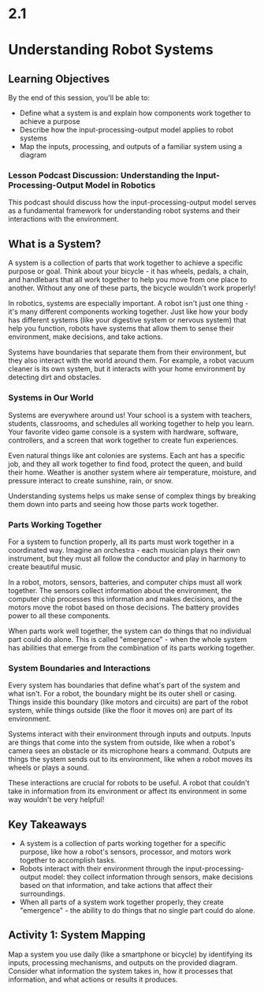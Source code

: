 # 2.1
# **Understanding Robot Systems**

## Learning Objectives

By the end of this session, you'll be able to:
- Define what a system is and explain how components work together to achieve a purpose
- Describe how the input-processing-output model applies to robot systems
- Map the inputs, processing, and outputs of a familiar system using a diagram

### **Lesson Podcast Discussion: Understanding the Input-Processing-Output Model in Robotics**

This podcast should discuss how the input-processing-output model serves as a fundamental framework for understanding robot systems and their interactions with the environment.

## **What is a System?**

A system is a collection of parts that work together to achieve a specific purpose or goal. Think about your bicycle - it has wheels, pedals, a chain, and handlebars that all work together to help you move from one place to another. Without any one of these parts, the bicycle wouldn't work properly!

In robotics, systems are especially important. A robot isn't just one thing - it's many different components working together. Just like how your body has different systems (like your digestive system or nervous system) that help you function, robots have systems that allow them to sense their environment, make decisions, and take actions.

Systems have boundaries that separate them from their environment, but they also interact with the world around them. For example, a robot vacuum cleaner is its own system, but it interacts with your home environment by detecting dirt and obstacles.

### **Systems in Our World**

Systems are everywhere around us! Your school is a system with teachers, students, classrooms, and schedules all working together to help you learn. Your favorite video game console is a system with hardware, software, controllers, and a screen that work together to create fun experiences.

Even natural things like ant colonies are systems. Each ant has a specific job, and they all work together to find food, protect the queen, and build their home. Weather is another system where air temperature, moisture, and pressure interact to create sunshine, rain, or snow.

Understanding systems helps us make sense of complex things by breaking them down into parts and seeing how those parts work together.

### **Parts Working Together**

For a system to function properly, all its parts must work together in a coordinated way. Imagine an orchestra - each musician plays their own instrument, but they must all follow the conductor and play in harmony to create beautiful music.

In a robot, motors, sensors, batteries, and computer chips must all work together. The sensors collect information about the environment, the computer chip processes this information and makes decisions, and the motors move the robot based on those decisions. The battery provides power to all these components.

When parts work well together, the system can do things that no individual part could do alone. This is called "emergence" - when the whole system has abilities that emerge from the combination of its parts working together.

### **System Boundaries and Interactions**

Every system has boundaries that define what's part of the system and what isn't. For a robot, the boundary might be its outer shell or casing. Things inside this boundary (like motors and circuits) are part of the robot system, while things outside (like the floor it moves on) are part of its environment.

Systems interact with their environment through inputs and outputs. Inputs are things that come into the system from outside, like when a robot's camera sees an obstacle or its microphone hears a command. Outputs are things the system sends out to its environment, like when a robot moves its wheels or plays a sound.

These interactions are crucial for robots to be useful. A robot that couldn't take in information from its environment or affect its environment in some way wouldn't be very helpful!

## Key Takeaways
- A system is a collection of parts working together for a specific purpose, like how a robot's sensors, processor, and motors work together to accomplish tasks.
- Robots interact with their environment through the input-processing-output model: they collect information through sensors, make decisions based on that information, and take actions that affect their surroundings.
- When all parts of a system work together properly, they create "emergence" - the ability to do things that no single part could do alone.

## **Activity 1: System Mapping**

Map a system you use daily (like a smartphone or bicycle) by identifying its inputs, processing mechanisms, and outputs on the provided diagram. Consider what information the system takes in, how it processes that information, and what actions or results it produces.